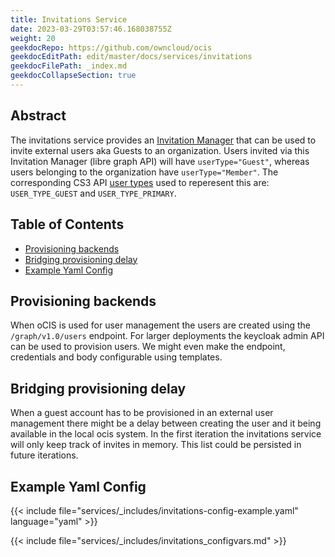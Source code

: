 ```yaml
---
title: Invitations Service
date: 2023-03-29T03:57:46.168038755Z
weight: 20
geekdocRepo: https://github.com/owncloud/ocis
geekdocEditPath: edit/master/docs/services/invitations
geekdocFilePath: _index.md
geekdocCollapseSection: true
---
```


## Abstract

The invitations service provides an [Invitation Manager](https://learn.microsoft.com/en-us/graph/api/invitation-post?view=graph-rest-1.0&tabs=http) that can be used to invite external users aka Guests to an organization.
Users invited via this Invitation Manager (libre graph API) will have `userType="Guest"`, whereas users belonging to the organization have `userType="Member"`.
The corresponding CS3 API [user types](https://cs3org.github.io/cs3apis/#cs3.identity.user.v1beta1.UserType) used to reperesent this are: `USER_TYPE_GUEST` and `USER_TYPE_PRIMARY`.

## Table of Contents

* [Provisioning backends](#provisioning-backends)
* [Bridging provisioning delay](#bridging-provisioning-delay)
* [Example Yaml Config](#example-yaml-config)

## Provisioning backends

When oCIS is used for user management the users are created using the `/graph/v1.0/users` endpoint. For larger deployments the keycloak admin API can be used to provision users. We might even make the endpoint, credentials and body configurable using templates.

## Bridging provisioning delay

When a guest account has to be provisioned in an external user management there might be a delay between creating the user and it being available in the local ocis system. In the first iteration the invitations service will only keep track of invites in memory. This list could be persisted in future iterations.

## Example Yaml Config

{{< include file="services/_includes/invitations-config-example.yaml"  language="yaml" >}}

{{< include file="services/_includes/invitations_configvars.md" >}}

